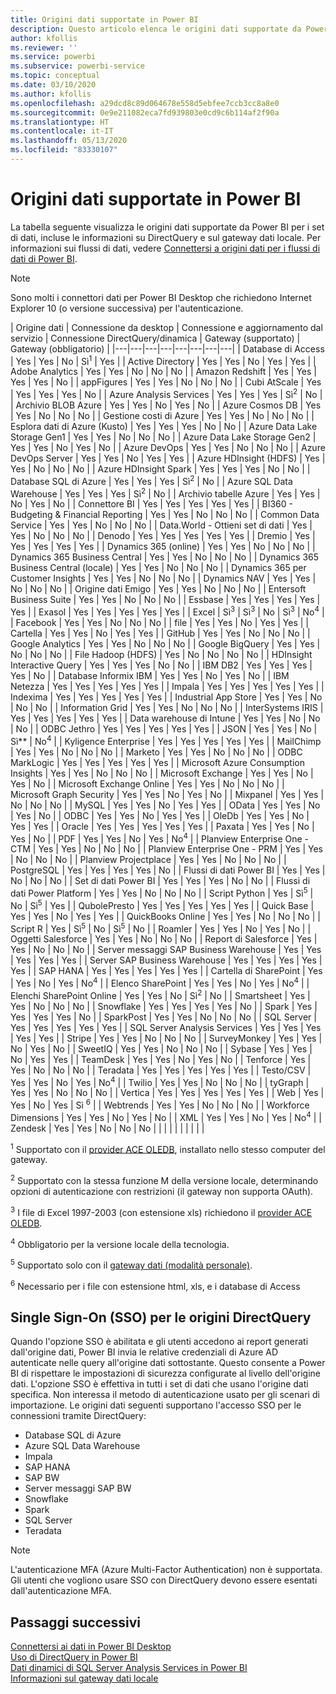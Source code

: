 ```yaml
---
title: Origini dati supportate in Power BI
description: Questo articolo elenca le origini dati supportate da Power BI, incluse le informazioni su DirectQuery e sul gateway dati locale.
author: kfollis
ms.reviewer: ''
ms.service: powerbi
ms.subservice: powerbi-service
ms.topic: conceptual
ms.date: 03/10/2020
ms.author: kfollis
ms.openlocfilehash: a29dcd8c89d064678e558d5ebfee7ccb3cc8a8e0
ms.sourcegitcommit: 0e9e211082eca7fd939803e0cd9c6b114af2f90a
ms.translationtype: HT
ms.contentlocale: it-IT
ms.lasthandoff: 05/13/2020
ms.locfileid: "83330107"
---
```

# <a name="power-bi-data-sources"></a>Origini dati supportate in Power BI

La tabella seguente visualizza le origini dati supportate da Power BI per i set di dati, incluse le informazioni su DirectQuery e sul gateway dati locale. Per informazioni sui flussi di dati, vedere [Connettersi a origini dati per i flussi di dati di Power BI](../transform-model/service-dataflows-data-sources.md).

> [!NOTE]
> Sono molti i connettori dati per Power BI Desktop che richiedono Internet Explorer 10 (o versione successiva) per l'autenticazione. 


| Origine dati | Connessione da desktop | Connessione e aggiornamento dal servizio | Connessione DirectQuery/dinamica | Gateway (supportato) | Gateway (obbligatorio) |
|---|---|---|---|---|---|---|---|
| Database di Access | Yes | Yes | No | Sì<sup>1</sup> | Yes |
| Active Directory | Yes | Yes | No | Yes | Yes |
| Adobe Analytics | Yes | Yes | No | No | No |
| Amazon Redshift | Yes | Yes | Yes | Yes | No |
| appFigures | Yes | Yes | No | No | No |
| Cubi AtScale | Yes | Yes | Yes | Yes | No |
| Azure Analysis Services | Yes | Yes | Yes | Sì<sup>2</sup> | No |
| Archivio BLOB Azure | Yes | Yes | No | Yes | No |
| Azure Cosmos DB | Yes | Yes | No | No | No |
| Gestione costi di Azure | Yes | Yes | No | No | No |
| Esplora dati di Azure (Kusto) | Yes | Yes | Yes | No | No |
| Azure Data Lake Storage Gen1 | Yes | Yes | No | No | No |
| Azure Data Lake Storage Gen2 | Yes | Yes | No | Yes | No |
| Azure DevOps | Yes | Yes | No | No | No |
| Azure DevOps Server | Yes | Yes | No | Yes | Yes |
| Azure HDInsight (HDFS) | Yes | Yes | No | No | No |
| Azure HDInsight Spark | Yes | Yes | Yes | No | No |
| Database SQL di Azure | Yes | Yes | Yes | Sì<sup>2</sup> | No |
| Azure SQL Data Warehouse | Yes | Yes | Yes | Sì<sup>2</sup> | No |
| Archivio tabelle Azure | Yes | Yes | No | Yes | No |
| Connettore BI | Yes | Yes | Yes | Yes | Yes |
| BI360 - Budgeting & Financial Reporting | Yes | Yes | No | No | No |
| Common Data Service | Yes | Yes | No | No | No |
| Data.World - Ottieni set di dati | Yes | Yes | No | No | No |
| Denodo | Yes | Yes | Yes | Yes | Yes |
| Dremio | Yes | Yes | Yes | Yes | Yes |
| Dynamics 365 (online) | Yes | Yes | No | No | No |
| Dynamics 365 Business Central | Yes | Yes | No | No | No |
| Dynamics 365 Business Central (locale) | Yes | Yes | No | No | No |
| Dynamics 365 per Customer Insights | Yes | Yes | No | No | No |
| Dynamics NAV | Yes | Yes | No | No | No |
| Origine dati Emigo | Yes | Yes | No | No | No |
| Entersoft Business Suite | Yes | Yes | No | No | No |
| Essbase | Yes | Yes | Yes | Yes | Yes |
| Exasol | Yes | Yes | Yes | Yes | Yes |
| Excel | Sì<sup>3</sup> | Sì<sup>3</sup> | No | Sì<sup>3</sup> | No<sup>4</sup> |
| Facebook | Yes | Yes | No | No | No |
| file | Yes | Yes | No | Yes | Yes |
| Cartella | Yes | Yes | No | Yes | Yes |
| GitHub | Yes | Yes | No | No | No |
| Google Analytics | Yes | Yes | No | No | No |
| Google BigQuery | Yes | Yes | No | No | No |
| File Hadoop (HDFS) | Yes | No | No | No | No |
| HDInsight Interactive Query | Yes | Yes | Yes | No | No |
| IBM DB2 | Yes | Yes | Yes | Yes | No |
| Database Informix IBM | Yes | Yes | No | Yes | No |
| IBM Netezza | Yes | Yes | Yes | Yes | Yes |
| Impala | Yes | Yes | Yes | Yes | Yes |
| Indexima | Yes | Yes | Yes | Yes | Yes |
| Industrial App Store | Yes | Yes | No | No | No |
| Information Grid | Yes | Yes | No | No | No |
| InterSystems IRIS | Yes | Yes | Yes | Yes | Yes |
| Data warehouse di Intune | Yes | Yes | No | No | No |
| ODBC Jethro | Yes | Yes | Yes | Yes | Yes |
| JSON | Yes | Yes | No | Sì** | No<sup>4</sup> |
| Kyligence Enterprise | Yes | Yes | Yes | Yes | Yes |
| MailChimp | Yes | Yes | No | No | No |
| Marketo | Yes | Yes | No | No | No |
| ODBC MarkLogic | Yes | Yes | Yes | Yes | Yes |
| Microsoft Azure Consumption Insights | Yes | Yes | No | No | No |
| Microsoft Exchange | Yes | Yes | No | Yes | No |
| Microsoft Exchange Online | Yes | Yes | No | No | No |
| Microsoft Graph Security | Yes | Yes | No | Yes | No |
| Mixpanel | Yes | Yes | No | No | No |
| MySQL | Yes | Yes | No | Yes | Yes |
| OData | Yes | Yes | No | Yes | No |
| ODBC | Yes | Yes | No | Yes | Yes |
| OleDb | Yes | Yes | No | Yes | Yes |
| Oracle | Yes | Yes | Yes | Yes | Yes |
| Paxata | Yes | Yes | No | Yes | No |
| PDF | Yes | Yes | No | Yes | No<sup>4</sup> |
| Planview Enterprise One - CTM | Yes | Yes | No | No | No |
| Planview Enterprise One - PRM | Yes | Yes | No | No | No |
| Planview Projectplace | Yes | Yes | No | No | No |
| PostgreSQL | Yes | Yes | Yes | Yes | No |
| Flussi di dati Power BI | Yes | Yes | No | No | No |
| Set di dati Power BI | Yes | Yes | Yes | No | No |
| Flussi di dati Power Platform | Yes | Yes | No | No | No |
| Script Python | Yes | Sì<sup>5</sup> | No | Sì<sup>5</sup> | Yes |
| QubolePresto | Yes | Yes | Yes | Yes | Yes |
| Quick Base | Yes | Yes | No | Yes | Yes |
| QuickBooks Online | Yes | Yes | No | No | No |
| Script R | Yes | Sì<sup>5</sup> | No | Sì<sup>5</sup> | No |
| Roamler | Yes | Yes | No | Yes | No |
| Oggetti Salesforce | Yes | Yes | No | No | No |
| Report di Salesforce | Yes | Yes | No | No | No |
| Server messaggi SAP Business Warehouse | Yes | Yes | Yes | Yes | Yes |
| Server SAP Business Warehouse | Yes | Yes | Yes | Yes | Yes |
| SAP HANA | Yes | Yes | Yes | Yes | Yes |
| Cartella di SharePoint | Yes | Yes | No | Yes | No<sup>4</sup> |
| Elenco SharePoint | Yes | Yes | No | Yes | No<sup>4</sup> |
| Elenchi SharePoint Online | Yes | Yes | No | Sì<sup>2</sup> | No |
| Smartsheet | Yes | Yes | No | No | No |
| Snowflake | Yes | Yes | Yes | Yes | No |
| Spark | Yes | Yes | Yes | Yes | No |
| SparkPost | Yes | Yes | No | No | No |
| SQL Server | Yes | Yes | Yes | Yes | Yes |
| SQL Server Analysis Services | Yes | Yes | Yes | Yes | Yes |
| Stripe | Yes | Yes | No | No | No |
| SurveyMonkey | Yes | Yes | No | Yes | No |
| SweetIQ | Yes | Yes | No | No | No |
| Sybase | Yes | Yes | No | Yes | Yes |
| TeamDesk | Yes | Yes | No | Yes | No |
| Tenforce | Yes | Yes | No | No | No |
| Teradata | Yes | Yes | Yes | Yes | Yes |
| Testo/CSV | Yes | Yes | No | Yes | No<sup>4</sup> |
| Twilio | Yes | Yes | No | No | No |
| tyGraph | Yes | Yes | No | No | No |
| Vertica | Yes | Yes | Yes | Yes | Yes |
| Web | Yes | Yes | No | Yes | Sì <sup>6</sup> |
| Webtrends | Yes | Yes | No | No | No |
| Workforce Dimensions | Yes | Yes | No | Yes | No |
| XML | Yes | Yes | No | Yes | No<sup>4</sup> |
| Zendesk | Yes | Yes | No | No | No |
| | | | | | | | |

<sup>1</sup> Supportato con il [provider ACE OLEDB](https://www.microsoft.com/download/details.aspx?id=54920), installato nello stesso computer del gateway.

<sup>2</sup> Supportato con la stessa funzione M della versione locale, determinando opzioni di autenticazione con restrizioni (il gateway non supporta OAuth).

<sup>3</sup> I file di Excel 1997-2003 (con estensione xls) richiedono il [provider ACE OLEDB](https://www.microsoft.com/download/details.aspx?id=54920).

<sup>4</sup> Obbligatorio per la versione locale della tecnologia.

<sup>5</sup> Supportato solo con il [gateway dati (modalità personale)](service-gateway-personal-mode.md).

<sup>6</sup> Necessario per i file con estensione html, xls, e i database di Access

## <a name="single-sign-on-sso-for-directquery-sources"></a>Single Sign-On (SSO) per le origini DirectQuery

Quando l'opzione SSO è abilitata e gli utenti accedono ai report generati dall'origine dati, Power BI invia le relative credenziali di Azure AD autenticate nelle query all'origine dati sottostante. Questo consente a Power BI di rispettare le impostazioni di sicurezza configurate al livello dell'origine dati.
L'opzione SSO è effettiva in tutti i set di dati che usano l'origine dati specifica. Non interessa il metodo di autenticazione usato per gli scenari di importazione. Le origini dati seguenti supportano l'accesso SSO per le connessioni tramite DirectQuery:

- Database SQL di Azure
- Azure SQL Data Warehouse
- Impala
- SAP HANA
- SAP BW
- Server messaggi SAP BW
- Snowflake
- Spark
- SQL Server
- Teradata

> [!Note]
> L'autenticazione MFA (Azure Multi-Factor Authentication) non è supportata. Gli utenti che vogliono usare SSO con DirectQuery devono essere esentati dall'autenticazione MFA.

## <a name="next-steps"></a>Passaggi successivi

[Connettersi ai dati in Power BI Desktop](desktop-quickstart-connect-to-data.md)  
[Uso di DirectQuery in Power BI](desktop-directquery-about.md)  
[Dati dinamici di SQL Server Analysis Services in Power BI](sql-server-analysis-services-tabular-data.md)  
[Informazioni sul gateway dati locale](service-gateway-onprem.md)  
